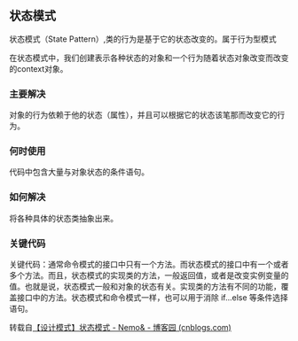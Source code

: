 ## 状态模式

状态模式（State Pattern）,类的行为是基于它的状态改变的。属于行为型模式

在状态模式中，我们创建表示各种状态的对象和一个行为随着状态对象改变而改变的context对象。

### 主要解决

对象的行为依赖于他的状态（属性），并且可以根据它的状态该笔那而改变它的行为。

### 何时使用

代码中包含大量与对象状态的条件语句。

### 如何解决

将各种具体的状态类抽象出来。

### 关键代码

关键代码：通常命令模式的接口中只有一个方法。而状态模式的接口中有一个或者多个方法。而且，状态模式的实现类的方法，一般返回值，或者是改变实例变量的值。也就是说，状态模式一般和对象的状态有关。实现类的方法有不同的功能，覆盖接口中的方法。状态模式和命令模式一样，也可以用于消除 if...else 等条件选择语句。



转载自[【设计模式】状态模式 - Nemo& - 博客园 (cnblogs.com)](https://www.cnblogs.com/blknemo/p/13259883.html)